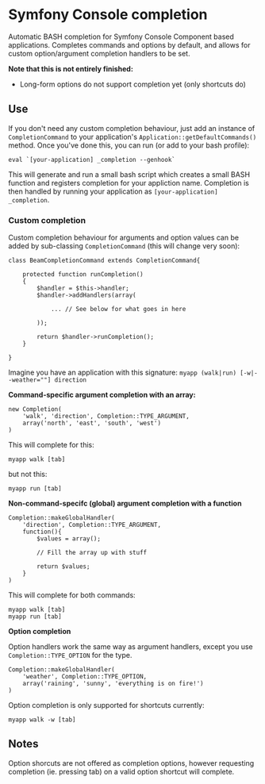 # Symfony Console completion

Automatic BASH completion for Symfony Console Component based applications. Completes commands and options by default, and allows for custom option/argument completion handlers to be set.

**Note that this is not entirely finished:**

* Long-form options do not support completion yet (only shortcuts do)

## Use

If you don't need any custom completion behaviour, just add an instance of `CompletionCommand` to your application's `Application::getDefaultCommands()` method. Once you've done this, you can run (or add to your bash profile):

    eval `[your-application] _completion --genhook`

This will generate and run a small bash script which creates a small BASH function and registers completion for your appliction name. Completion is then handled by running your application as `[your-application] _completion`.

### Custom completion

Custom completion behaviour for arguments and option values can be added by sub-classing `CompletionCommand` (this will change very soon):


    class BeamCompletionCommand extends CompletionCommand{

        protected function runCompletion()
        {
            $handler = $this->handler;
            $handler->addHandlers(array(

                ... // See below for what goes in here

            ));

            return $handler->runCompletion();
        }

    }

Imagine you have an application with this signature: `myapp (walk|run) [-w|--weather=""] direction`


**Command-specific argument completion with an array:**

    new Completion(
        'walk', 'direction', Completion::TYPE_ARGUMENT,
        array('north', 'east', 'south', 'west')
    )

This will complete for this:

    myapp walk [tab]

but not this:

    myapp run [tab]


**Non-command-specifc (global) argument completion with a function**

    Completion::makeGlobalHandler(
        'direction', Completion::TYPE_ARGUMENT,
        function(){
            $values = array();

            // Fill the array up with stuff

            return $values;
        }
    )

This will complete for both commands:

    myapp walk [tab]
    myapp run [tab]


**Option completion**

Option handlers work the same way as argument handlers, except you use `Completion::TYPE_OPTION` for the type.

    Completion::makeGlobalHandler(
        'weather', Completion::TYPE_OPTION,
        array('raining', 'sunny', 'everything is on fire!')
    )

Option completion is only supported for shortcuts currently:

    myapp walk -w [tab]

## Notes

Option shorcuts are not offered as completion options, however requesting completion (ie. pressing tab) on a valid option shortcut will complete.